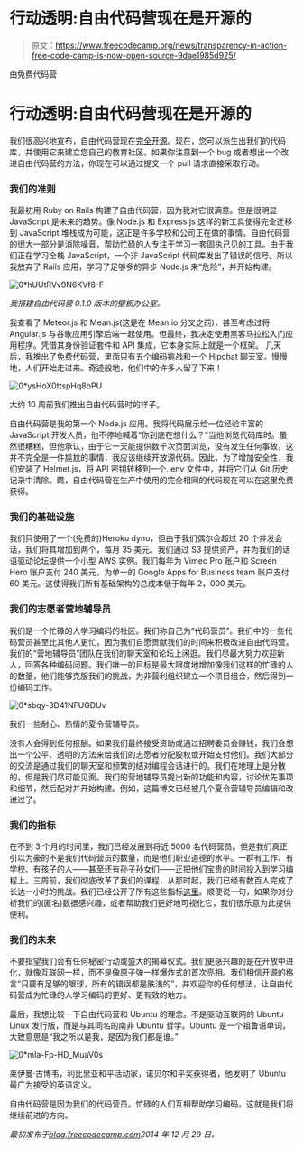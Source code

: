 # 行动透明:自由代码营现在是开源的

> 原文：<https://www.freecodecamp.org/news/transparency-in-action-free-code-camp-is-now-open-source-9dae1985d925/>

由免费代码营

# 行动透明:自由代码营现在是开源的

我们很高兴地宣布，自由代码营现在[完全开源](https://github.com/freecodecamp/freecodecamp)。现在，您可以派生出我们的代码库，并使用它来建立您自己的教育社区。如果你注意到一个 bug 或者想出一个改进自由代码营的方法，你现在可以通过提交一个 pull 请求直接采取行动。

### 我们的准则

我最初用 Ruby on Rails 构建了自由代码营，因为我对它很满意。但是很明显 JavaScript 是未来的趋势。像 Node.js 和 Express.js 这样的新工具使得完全迁移到 JavaScript 堆栈成为可能，这正是许多学校和公司正在做的事情。自由代码营的很大一部分是消除噪音，帮助忙碌的人专注于学习一套固执己见的工具。由于我们正在学习全栈 JavaScript，一个非 JavaScript 代码库发出了错误的信号。所以我放弃了 Rails 应用，学习了足够多的异步 Node.js 来“危险”，并开始构建。

![0*hUUtRVv9N6KVf8-F](img/39ff12f33ea8b979273b97a24f36efa8.png)

*我搭建自由代码营 0.1.0 版本的壁橱办公室。*

我查看了 Meteor.js 和 Mean.js(这是在 Mean.io 分叉之前)，甚至考虑过将 Angular.js 与谷歌应用引擎后端一起使用。但最终，我决定使用黑客马拉松入门应用程序。凭借其身份验证套件和 API 集成，它本身实际上就是一个框架。
几天后，我推出了免费代码营，里面只有五个编码挑战和一个 Hipchat 聊天室。慢慢地，人们开始走过来。奇迹般地，他们中的许多人留了下来！

![0*ysHoX0ttspHq8bPU](img/667ae339b7099aca26b4523064a5fb85.png)

大约 10 周前我们推出自由代码营时的样子。

自由代码营是我的第一个 Node.js 应用。我将代码展示给一位经验丰富的 JavaScript 开发人员，他不停地喊着“你到底在想什么？”当他浏览代码库时。虽然很糟糕，但他承认，由于它一天能提供数千次页面浏览，没有发生任何事故，这并不完全是一件尴尬的事情，我应该继续开放源代码。因此，为了增加安全性，我们安装了 Helmet.js，将 API 密钥转移到一个. env 文件中，并将它们从 Git 历史记录中清除。瞧，自由代码营在生产中使用的完全相同的代码现在可以在这里免费获得。

### 我们的基础设施

我们只使用了一个(免费的)Heroku dyno，但由于我们偶尔会超过 20 个并发会话，我们将其增加到两个，每月 35 美元。我们通过 S3 提供资产，并为我们的话语驱动论坛提供一个小型 AWS 实例。我们每年为 Vimeo Pro 账户和 Screen Hero 账户支付 240 美元，为单一的 Google Apps for Business team 账户支付 60 美元。这使得我们所有基础架构的总成本低于每年 2，000 美元。

### 我们的志愿者营地辅导员

我们是一个忙碌的人学习编码的社区。我们称自己为“代码营员”。我们中的一些代码营员甚至比其他人更忙，因为我们自愿贡献我们的时间来积极改进自由代码营。我们的“营地辅导员”团队在我们的聊天室和论坛上闲逛。我们尽最大努力欢迎新人，回答各种编码问题。我们唯一的目标是最大限度地增加像我们这样的忙碌的人的数量，他们能够克服我们的挑战，为非营利组织建立一个项目组合，然后得到一份编码工作。

![0*sbqy-3D41NFUGDUv](img/a5f72c995ecba65f4771cadb08c871b7.png)

我们一些耐心、热情的夏令营辅导员。

没有人会得到任何报酬。如果我们最终接受资助或通过招聘委员会赚钱，我们会想出一个公平、透明的方法来给我们的志愿者分配股权或开始支付他们。我们大部分的交流是通过我们的聊天室和频繁的结对编程会话进行的。我们在地理上是分散的，但是我们尽可能见面。我们的营地辅导员提出新的功能和内容，讨论优先事项和细节，然后配对并开始构建。例如，这篇博文已经被几个夏令营辅导员编辑和改进过了。

### 我们的指标

在不到 3 个月的时间里，我们已经发展到将近 5000 名代码营员。但是我们真正引以为豪的不是我们代码营员的数量，而是他们职业道德的水平。一群有工作、有学校、有孩子的人——甚至还有孙子孙女们——正把他们宝贵的时间投入到学习编程上。三周前，我们彻底改革了我们的课程，从那时起，我们已经有数百人完成了长达一小时的挑战。我们已经公开了所有这些指标[这里](http://www.freecodecamp.com/stats)。顺便说一句，如果你对分析我们的(匿名)数据感兴趣，或者帮助我们更好地可视化它，我们很乐意为此提供便利。

### 我们的未来

不要指望我们会有任何秘密行动或盛大的揭幕仪式。我们更感兴趣的是在开放中进化，就像互联网一样，而不是像原子弹一样爆炸式的首次亮相。我们相信开源的格言“只要有足够的眼球，所有的错误都是肤浅的”，并欢迎你的任何想法，让自由代码营成为忙碌的人学习编码的更好、更有效的地方。

最后，我想比较一下自由代码营和 Ubuntu 的理念。不是驱动互联网的 Ubuntu Linux 发行版，而是与其同名的南非 Ubuntu 哲学。Ubuntu 是一个祖鲁语单词，大致意思是“我之所以是我，是因为我们都是谁。”

![0*mIa-Fp-HD_MuaV0s](img/1844cbca44f283e0b916517f7ec6f8f9.png)

莱伊曼·古博韦，利比里亚和平活动家，诺贝尔和平奖获得者，他发明了 Ubuntu 最广为接受的英语定义。

自由代码营是因为我们的代码营员。忙碌的人们互相帮助学习编码。这就是我们将继续前进的方向。

*最初发布于[blog.freecodecamp.com](http://blog.freecodecamp.com/2014/12/transparency-in-action-free-code-camp.html)2014 年 12 月 29 日。*